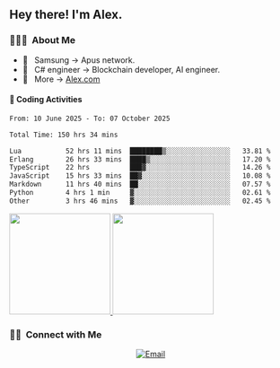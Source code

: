 

<h2> Hey there! I'm Alex.</h2>

<h3> 👨🏻‍💻 &nbsp;About Me </h3>

- 🤔 &nbsp; Samsung -> Apus network.
- 🌱 &nbsp; C# engineer -> Blockchain developer, AI engineer.
- 🔗 &nbsp; More -> [Alex.com](https://alex−yang.netlify.app/)




#### 🔨 Coding Activities



<!--START_SECTION:waka-->

```txt
From: 10 June 2025 - To: 07 October 2025

Total Time: 150 hrs 34 mins

Lua           52 hrs 11 mins  ████████▒░░░░░░░░░░░░░░░░   33.81 %
Erlang        26 hrs 33 mins  ████▒░░░░░░░░░░░░░░░░░░░░   17.20 %
TypeScript    22 hrs          ███▓░░░░░░░░░░░░░░░░░░░░░   14.26 %
JavaScript    15 hrs 33 mins  ██▓░░░░░░░░░░░░░░░░░░░░░░   10.08 %
Markdown      11 hrs 40 mins  ██░░░░░░░░░░░░░░░░░░░░░░░   07.57 %
Python        4 hrs 1 min     ▓░░░░░░░░░░░░░░░░░░░░░░░░   02.61 %
Other         3 hrs 46 mins   ▓░░░░░░░░░░░░░░░░░░░░░░░░   02.45 %
```

<!--END_SECTION:waka-->
<a href="https://github.com/Alex-wuhu">
  <img height="180em" src="https://github-readme-stats.vercel.app/api?username=Alex-wuhu&theme=buefy&show_icons=true" />
  <img height="180em" src="https://github-readme-stats.vercel.app/api/top-langs/?username=Alex-wuhu&theme=buefy&layout=compact" />
</a>


<h3> 🤝🏻 &nbsp;Connect with Me </h3>

<p align="center">
<a href="yanglongwei06@gmail.com"><img alt="Email" src="https://img.shields.io/badge/Email-yanglongwei06@gmail.com-blue?style=flat-square&logo=gmail"></a>
</p>
